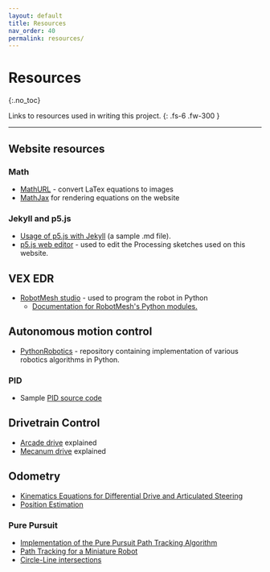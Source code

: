 ```yaml
---
layout: default
title: Resources
nav_order: 40
permalink: resources/
---
```


# Resources
{:.no_toc}

Links to resources used in writing this project.
{: .fs-6 .fw-300 }

---

## Website resources

### Math
- [MathURL](http://mathurl.com/) - convert LaTex equations to images
- [MathJax](https://www.mathjax.org/) for rendering equations on the website

### Jekyll and p5.js
- [Usage of p5.js with Jekyll](https://raw.githubusercontent.com/KevinWorkman/HappyCoding/gh-pages/examples/p5js/_posts/2018-07-04-fireworks.md) (a sample .md file).
- [p5.js web editor](https://editor.p5js.org/) - used to edit the Processing sketches used on this website.

## VEX EDR
- [RobotMesh studio](https://www.robotmesh.com/studio) - used to program the robot in Python
  - [Documentation for RobotMesh's Python modules.](https://www.robotmesh.com/docs/vexcortex-python/html/namespaces.html)

## Autonomous motion control
- [PythonRobotics](https://github.com/AtsushiSakai/PythonRobotics) - repository containing implementation of various robotics algorithms in Python.

### PID
- Sample [PID source code](https://github.com/ivmech/ivPID)

## Drivetrain Control
- [Arcade drive](https://www.chiefdelphi.com/media/papers/2661) explained
- [Mecanum drive](http://controls.coderedrobotics.com/programminglessons/11.html) explained

## Odometry
- [Kinematics Equations for Differential Drive and Articulated Steering](http://www8.cs.umu.se/kurser/5DV122/HT13/material/Hellstrom-ForwardKinematics.pdf)
- [Position Estimation](http://people.scs.carleton.ca/~lanthier/teaching/COMP4807/Notes/5%20-%20PositionEstimation.pdf)

### Pure Pursuit
- [Implementation of the Pure Pursuit Path Tracking Algorithm](https://www.ri.cmu.edu/pub_files/pub3/coulter_r_craig_1992_1/coulter_r_craig_1992_1.pdf)
- [Path Tracking for a Miniature Robot](http://www8.cs.umu.se/kurser/TDBD17/VT06/utdelat/Assignment%20Papers/Path%20Tracking%20for%20a%20Miniature%20Robot.pdf)
- [Circle-Line intersections](http://mathworld.wolfram.com/Circle-LineIntersection.html)
